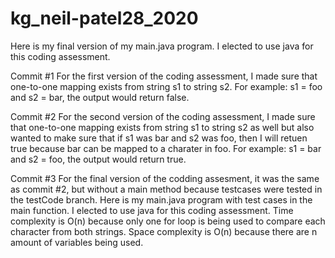 # kg_neil-patel28_2020

Here is my final version of my main.java program. I elected to use java for this coding assessment.

Commit #1 
For the first version of the coding assessment, I made sure that one-to-one mapping exists from string s1 to string s2. For example: s1 = foo and s2 = bar, the output would return false.

Commit #2 
For the second version of the coding assessment, I made sure that one-to-one mapping exists from string s1 to string s2 as well but also wanted to make sure that if s1 was bar and s2 was foo, then I will retuen true because bar can be mapped to a charater in foo. For example: s1 = bar and s2 = foo, the output would return true.

Commit #3
For the final version of the codding assesment, it was the same as commit #2, but without a main method because testcases were tested in the testCode branch. Here is my main.java program with test cases in the main function. I elected to use java for this coding assessment. Time complexity is O(n) because only one for loop is being used to compare each character from both strings. Space complexity is O(n) because there are n amount of variables being used.

